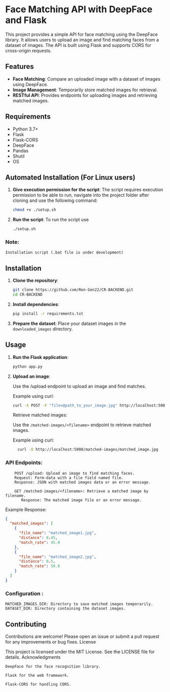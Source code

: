 # Face Matching API with DeepFace and Flask

This project provides a simple API for face matching using the DeepFace library. It allows users to upload an image and find matching faces from a dataset of images. The API is built using Flask and supports CORS for cross-origin requests.

## Features

- **Face Matching**: Compare an uploaded image with a dataset of images using DeepFace.
- **Image Management**: Temporarily store matched images for retrieval.
- **RESTful API**: Provides endpoints for uploading images and retrieving matched images.

## Requirements

- Python 3.7+
- Flask
- Flask-CORS
- DeepFace
- Pandas
- Shutil
- OS

## Automated Installation (For Linux users)

1. **Give execution permission for the script**:
   The script requires execution permission to be able to run, navigate into the project folder after cloning and use the following command:
   ```bash
   chmod +x ./setup.sh
   ```
2. **Run the script**:
   To run the script use
   ```bash
   ./setup.sh
   ```

### Note:

    Installation script (.bat file is under development)

## Installation

1. **Clone the repository**:

   ```bash
   git clone https://github.com/Ren-Gen22/CR-BACKEND.git
   cd CR-BACKEND
   ```

2. **Install dependencies**:

   ```bash
   pip install -r requirements.txt
   ```

3. **Prepare the dataset**:
   Place your dataset images in the `downloaded_images` directory.

## Usage

1. **Run the Flask application**:

   ```bash
   python app.py
   ```

2. **Upload an image**:

   Use the /upload endpoint to upload an image and find matches.

   Example using curl:

   ```bash
   curl -X POST -F "file=@path_to_your_image.jpg" http://localhost:5000/upload
   ```

   Retrieve matched images:

   Use the `/matched-images/<filename>` endpoint to retrieve matched images.

   Example using curl:

   ```bash
     curl -O http://localhost:5000/matched-images/matched_image.jpg
   ```

### API Endpoints:

```
    POST /upload: Upload an image to find matching faces.
	Request: Form-data with a file field named file.
	Response: JSON with matched images data or an error message.

	GET /matched-images/<filename>: Retrieve a matched image by filename.
       Response: The matched image file or an error message.
```

Example Response:

```json
{
  "matched_images": [
    {
      "file_name": "matched_image1.jpg",
      "distance": 0.45,
      "match_rate": 45.0
    },
    {
      "file_name": "matched_image2.jpg",
      "distance": 0.5,
      "match_rate": 50.0
    }
  ]
}
```

### Configuration :

    MATCHED_IMAGES_DIR: Directory to save matched images temporarily.
    DATASET_DIR: Directory containing the dataset images.

## Contributing

Contributions are welcome! Please open an issue or submit a pull request for any improvements or bug fixes.
License

This project is licensed under the MIT License. See the LICENSE file for details.
Acknowledgments

    DeepFace for the face recognition library.

    Flask for the web framework.

    Flask-CORS for handling CORS.
